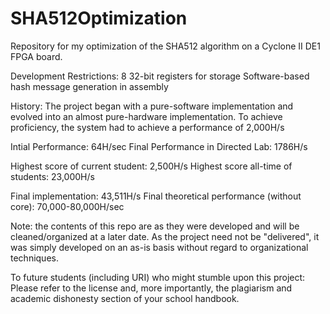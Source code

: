 # SHA512Optimization
Repository for my optimization of the SHA512 algorithm on a Cyclone II DE1 FPGA board.

Development Restrictions:
8 32-bit registers for storage
Software-based hash message generation in assembly

History: The project began with a pure-software implementation and evolved into an almost pure-hardware implementation. To achieve proficiency, the system had to achieve a performance of 2,000H/s 

Intial Performance: 64H/sec
Final Performance in Directed Lab: 1786H/s

Highest score of current student: 2,500H/s
Highest score all-time of students: 23,000H/s

Final implementation: 43,511H/s
Final theoretical performance (without core): 70,000-80,000H/sec


Note: the contents of this repo are as they were developed and will be cleaned/organized at a later date. As the project need not be "delivered", it was simply developed on an as-is basis without regard to organizational techniques.

To future students (including URI) who might stumble upon this project: Please refer to the license and, more importantly, the plagiarism and academic dishonesty section of your school handbook.
